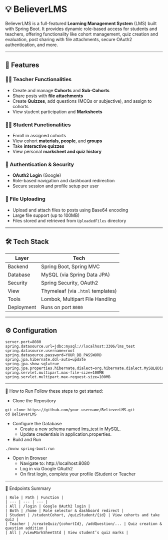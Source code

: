 # 💡 BelieverLMS

BelieverLMS is a full-featured **Learning Management System** (LMS) built with Spring Boot. It provides dynamic role-based access for students and teachers, offering functionality like cohort management, quiz creation and evaluation, post sharing with file attachments, secure OAuth2 authentication, and more.

---

## 🚀 Features

### 👨‍🏫 Teacher Functionalities
- Create and manage **Cohorts** and **Sub-Cohorts**
- Share posts with **file attachments**
- Create **Quizzes**, add questions (MCQs or subjective), and assign to cohorts
- View student participation and **Marksheets**

### 👩‍🎓 Student Functionalities
- Enroll in assigned cohorts
- View cohort **materials, people**, and **groups**
- Take **interactive quizzes**
- View personal **marksheet and quiz history**

### 🔐 Authentication & Security
- **OAuth2 Login** (Google)
- Role-based navigation and dashboard redirection
- Secure session and profile setup per user

### 📁 File Uploading
- Upload and attach files to posts using Base64 encoding
- Large file support (up to 100MB)
- Files stored and retrieved from `UploadedFiles` directory

---

## 🛠️ Tech Stack

| Layer | Tech |
|-------|------|
| Backend | Spring Boot, Spring MVC |
| Database | MySQL (via Spring Data JPA) |
| Security | Spring Security, OAuth2 |
| View | Thymeleaf (via `.html` templates) |
| Tools | Lombok, Multipart File Handling |
| Deployment | Runs on port `8080` |


---

## ⚙️ Configuration

```properties
server.port=8080
spring.datasource.url=jdbc:mysql://localhost:3306/lms_test
spring.datasource.username=root
spring.datasource.password=YOUR_DB_PASSWORD
spring.jpa.hibernate.ddl-auto=update
spring.jpa.show-sql=true
spring.jpa.properties.hibernate.dialect=org.hibernate.dialect.MySQL8Dialect
spring.servlet.multipart.max-file-size=100MB
spring.servlet.multipart.max-request-size=100MB
```

---

🚀 How to Run
Follow these steps to get started:
- Clone the Repository
```
git clone https://github.com/your-username/BelieverLMS.git
cd BelieverLMS
```

- Configure the Database
  - Create a new schema named lms_test in MySQL.
  - Update credentials in application.properties.
- Build and Run
```
./mvnw spring-boot:run
```
- Open in Browser
  - Navigate to: http://localhost:8080
  - Log in via Google OAuth2
  - On first login, complete your profile (Student or Teacher

---


📨 Endpoints Summary
```
| Role | Path | Function |
| --- | --- | --- | 
| All | /login | Google OAuth2 login | 
| Both | /home | Role selector & dashboard redirect | 
| Student | /studentCohort, /quizStudent/{id} | View cohorts and take quiz | 
| Teacher | /createQuiz/{cohortId}, /addQuestion/... | Quiz creation & question addition | 
| All | /viewMarkSheetStd | View student’s quiz marks |
```




